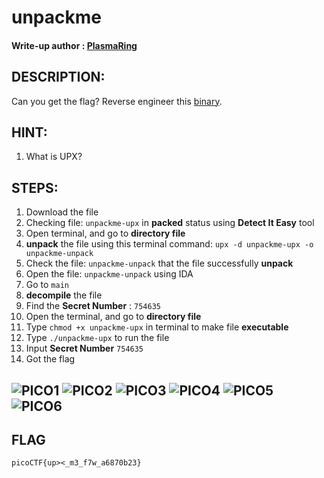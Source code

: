 # unpackme
#### Write-up author : [PlasmaRing](https://github.com/PlasmaRing)
## DESCRIPTION:
Can you get the flag?
Reverse engineer this [binary](https://github.com/jon-brandy/CTF-WRITE-UP/blob/2b72bf2ae24d76ea000d2982d6642085e0c68a31/Asset/unpackme/unpackme-upx).
## HINT:
1. What is UPX?
## STEPS:
1. Download the file
2. Checking file: `unpackme-upx` in __packed__ status using __Detect It Easy__ tool
3. Open terminal, and go to __directory file__
4. __unpack__ the file using this terminal command: `upx -d unpackme-upx -o unpackme-unpack `
5. Check the file: `unpackme-unpack` that the file successfully __unpack__
6. Open the file: `unpackme-unpack` using IDA
7. Go to `main`
8. __decompile__ the file
9. Find the __Secret Number__ : `754635`
10. Open the terminal, and go to __directory file__
11. Type `chmod +x unpackme-upx` in terminal to make file __executable__
12. Type `./unpackme-upx` to run the file
13. Input __Secret Number__ `754635`
14. Got the flag  

![PICO1](https://user-images.githubusercontent.com/92077284/160375948-f0677ea3-1887-4e6b-95f6-246b6869d41e.png)
![PICO2](https://user-images.githubusercontent.com/92077284/160375953-871b3f62-084d-4de3-b1a8-007385d58d45.png)
![PICO3](https://user-images.githubusercontent.com/92077284/160375960-44273c7a-247b-4687-ad8d-e8013ff2416a.png)
![PICO4](https://user-images.githubusercontent.com/92077284/160375969-25b2803f-8d62-4578-bc51-20c555b5ec6f.png)
![PICO5](https://user-images.githubusercontent.com/92077284/160375976-1fd629cb-b192-4dfe-b947-5a3bec824791.png)
![PICO6](https://user-images.githubusercontent.com/92077284/160375980-8cd62bcc-5ea5-48f6-bb04-e576ed47930d.png)
---

## FLAG
```
picoCTF{up><_m3_f7w_a6870b23}
```

